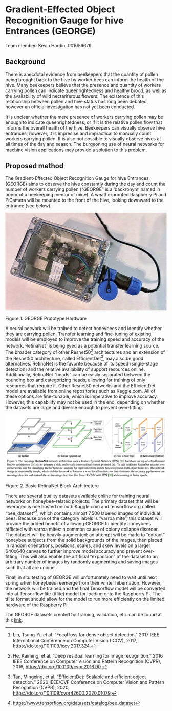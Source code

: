 # Gradient-Effected Object Recognition Gauge for hive Entrances (GEORGE)

Team member: Kevin Hardin, 001056679

## Background

There is anecdotal evidence from beekeepers that the quantity of pollen being brought back to the hive by worker bees can inform the health of the hive. Many beekeepers believe that the presence and quantity of workers carrying pollen can indicate queenrightedness and healthy brood, as well as the availability of wild nectariferous flowers. The existence of this relationship between pollen and hive status has long been debated, however an official investigation has not yet been conducted.

It is unclear whether the mere presence of workers carrying pollen may be enough to indicate queenrightedness, or if it is the relative pollen flow that informs the overall health of the hive. Beekeepers can visually observe hive entrances; however, it is imprecise and impractical to manually count workers carrying pollen. It is also not possible to visually observe hives at all times of the day and season. The burgeoning use of neural networks for machine vision applications may provide a solution to this problem.

## Proposed method

The Gradient-Effected Object Recognition Gauge for hive Entrances (GEORGE) aims to observe the hive constantly during the day and count the number of workers carrying pollen (“GEORGE” is a ‘backronym’ named in honor of a beekeeping mentor of mine). A weatherproofed Raspberry Pi and PiCamera will be mounted to the front of the hive, looking downward to the entrance (see below).

![A close-up of a device Description automatically generated](fd7080f19a25d902f236c2240d22afff.jpeg)

Figure 1. GEORGE Prototype Hardware

A neural network will be trained to detect honeybees and identify whether they are carrying pollen. Transfer learning and fine-tuning of existing models will be employed to improve the training speed and accuracy of the network. RetinaNet[^1] is being eyed as a potential transfer learning source. The broader category of other Resnet50[^2] architectures and an extension of the Resnet50 architecture, called EfficientDet[^3], may also be good alternatives. RetinaNet is the favorite because of its speed (single-stage detection) and the relative availability of support resources online. Additionally, RetinaNet “heads” can be easily separated between the bounding box and categorizing heads, allowing for training of only resources that require it. Other Resnet50 networks and the EfficientDet model are available from online repositories such as Kaggle.com. All of these options are fine-tunable, which is imperative to improve accuracy. However, this capability may not be used in the end, depending on whether the datasets are large and diverse enough to prevent over-fitting.

[^1]: Lin, Tsung-Yi, et al. “Focal loss for dense object detection.” 2017 IEEE International Conference on Computer Vision (ICCV), 2017, https://doi.org/10.1109/iccv.2017.324.

[^2]: He, Kaiming, et al. “Deep residual learning for image recognition.” 2016 IEEE Conference on Computer Vision and Pattern Recognition (CVPR), 2016, https://doi.org/10.1109/cvpr.2016.90.

[^3]: Tan, Mingxing, et al. “EfficientDet: Scalable and efficient object detection.” 2020 IEEE/CVF Conference on Computer Vision and Pattern Recognition (CVPR), 2020, https://doi.org/10.1109/cvpr42600.2020.01079.

![A diagram of a network Description automatically generated](6a18b3974b28ef67b8f800937e389503.png)

Figure 2. Basic RetinaNet Block Architecture

There are several quality datasets available online for training neural networks on honeybee-related projects. The primary dataset that will be leveraged is one hosted on both Kaggle.com and tensorflow.org called “bee_dataset”[^4], which contains almost 7,500 labeled images of individual bees. Because one of the category labels is “varroa mite”, this dataset will provide the added benefit of allowing GEORGE to identify honeybees afflicted with varroa mites: a common cause of colony collapse disorder. The dataset will be heavily augmented: an attempt will be made to “extract” honeybee subjects from the solid backgrounds of the images, then placed in random orientations, positions, scales, and skew levels on a larger 640x640 canvas to further improve model accuracy and prevent over-fitting. This will also enable the artificial “expansion” of the dataset to an arbitrary number of images by randomly augmenting and saving images such that all are unique.

[^4]: https://www.tensorflow.org/datasets/catalog/bee_dataset

Final, in situ testing of GEORGE will unfortunately need to wait until next spring when honeybees reemerge from their winter hibernation. However, the network will be trained and the final Tensorflow model will be converted into at Tensorflow lite (tflite) model for loading onto the Raspberry Pi. The tflite format should allow for the model to run more efficiently on the limited hardware of the Raspberry Pi.

The GEORGE datasets created for training, validation, etc. can be found at this [link](https://www.kaggle.com/datasets/kevinhardin/george-augmented-dataset).